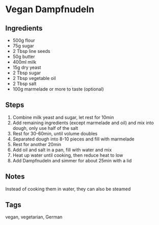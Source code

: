 # Vegan Dampfnudeln

## Ingredients

* 500g flour 
* 75g sugar 
* 2 Tbsp line seeds 
* 50g butter
* 400ml milk
* 15g dry yeast
* 2 Tbsp sugar 
* 2 Tbsp vegetable oil
* 2 Tbsp salt 
* 100g marmelade or more to taste (optional)

## Steps

1. Combine milk yeast and sugar, let rest for 10min
2. Add remaining ingredients (except marmelade and oil) and mix into dough, only use half of the salt 
3. Rest for 30-60min, until volume doubles 
4. Separated dough into 8-10 pieces and fill with marmelade 
5. Rest for another 20min
6. Add oil and salt in a pan, fill with water and mix 
7. Heat up water until cooking, then reduce heat to low
8. Add Dampfnudeln and simmer for about 25min with a lid 

## Notes

Instead of cooking them in water, they can also be steamed 

## Tags
vegan, vegetarian, German
